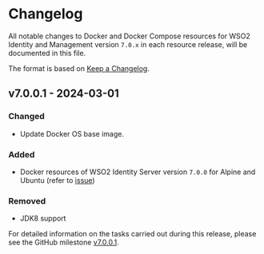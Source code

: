 # Changelog

All notable changes to Docker and Docker Compose resources for WSO2 Identity and Management version `7.0.x`
in each resource release, will be documented in this file.

The format is based on [Keep a Changelog](https://keepachangelog.com/en/1.0.0/).

## v7.0.0.1 - 2024-03-01

### Changed
- Update Docker OS base image.

### Added

- Docker resources of WSO2 Identity Server version `7.0.0` for Alpine and Ubuntu (refer to [issue](https://github.com/wso2/docker-is/issues/238))

### Removed

- JDK8 support

For detailed information on the tasks carried out during this release, please see the GitHub milestone
[v7.0.0.1](https://github.com/wso2/docker-is/milestone/25).
